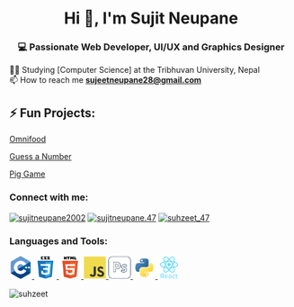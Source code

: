 <h1 align="center">Hi 👋, I'm Sujit Neupane</h1>
<h3 align="center">💻 Passionate Web Developer, UI/UX and Graphics Designer</h3>

👨‍🎓 Studying [Computer Science] at the Tribhuvan University, Nepal </br>
📫 How to reach me **sujeetneupane28@gmail.com**


## ⚡ Fun Projects:</br>
[Omnifood](https://omnifood-suhzeet.netlify.app/)

[Guess a Number](https://suhzeet.github.io/guess-a-number/)

[Pig Game](https://suhzeet.github.io/roll-a-dice/)



<h3 align="left">Connect with me:</h3>
<p align="left">
<a href="https://linkedin.com/in/sujitneupane2002" target="blank"><img align="center" src="https://raw.githubusercontent.com/rahuldkjain/github-profile-readme-generator/master/src/images/icons/Social/linked-in-alt.svg" alt="sujitneupane2002" height="30" width="40" /></a>
<a href="https://instagram.com/sujitneupane.47" target="blank"><img align="center" src="https://raw.githubusercontent.com/rahuldkjain/github-profile-readme-generator/master/src/images/icons/Social/instagram.svg" alt="sujitneupane.47" height="30" width="40" /></a>
<a href="https://www.youtube.com/c/suhzeet_47" target="blank"><img align="center" src="https://raw.githubusercontent.com/rahuldkjain/github-profile-readme-generator/master/src/images/icons/Social/youtube.svg" alt="suhzeet_47" height="30" width="40" /></a>
</p>

<h3 align="left">Languages and Tools:</h3>
<p align="left"> <a href="https://www.w3schools.com/cpp/" target="_blank" rel="noreferrer"> <img src="https://raw.githubusercontent.com/devicons/devicon/master/icons/cplusplus/cplusplus-original.svg" alt="cplusplus" width="40" height="40"/> </a> <a href="https://www.w3schools.com/css/" target="_blank" rel="noreferrer"> <img src="https://raw.githubusercontent.com/devicons/devicon/master/icons/css3/css3-original-wordmark.svg" alt="css3" width="40" height="40"/> </a> <a href="https://www.w3.org/html/" target="_blank" rel="noreferrer"> <img src="https://raw.githubusercontent.com/devicons/devicon/master/icons/html5/html5-original-wordmark.svg" alt="html5" width="40" height="40"/> </a> <a href="https://developer.mozilla.org/en-US/docs/Web/JavaScript" target="_blank" rel="noreferrer"> <img src="https://raw.githubusercontent.com/devicons/devicon/master/icons/javascript/javascript-original.svg" alt="javascript" width="40" height="40"/> </a> <a href="https://www.photoshop.com/en" target="_blank" rel="noreferrer"> <img src="https://raw.githubusercontent.com/devicons/devicon/master/icons/photoshop/photoshop-line.svg" alt="photoshop" width="40" height="40"/> </a> <a href="https://www.python.org" target="_blank" rel="noreferrer"> <img src="https://raw.githubusercontent.com/devicons/devicon/master/icons/python/python-original.svg" alt="python" width="40" height="40"/> </a> <a href="https://reactjs.org/" target="_blank" rel="noreferrer"> <img src="https://raw.githubusercontent.com/devicons/devicon/master/icons/react/react-original-wordmark.svg" alt="react" width="40" height="40"/> </a> </p>

<p><img align="center" src="https://github-readme-stats.vercel.app/api/top-langs?username=suhzeet&show_icons=true&locale=en&layout=compact" alt="suhzeet" /></p>
